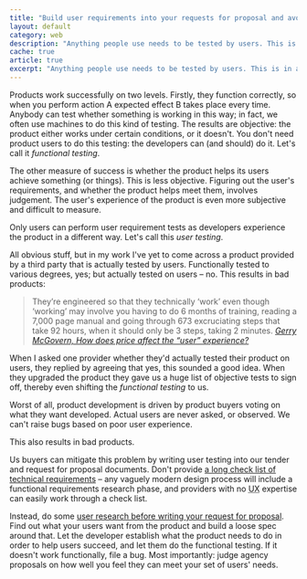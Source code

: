 ```yaml
---
title: "Build user requirements into your requests for proposal and avoid long functional check lists"
layout: default
category: web
description: "Anything people use needs to be tested by users. This is in addition to functional <em>does it work?</em> testing. Product commissioners can procure better products by avoiding long, functional check list requests for proposal and doing some user research first. Make providers demonstrate their ability to meet user needs."
cache: true
article: true
excerpt: "Anything people use needs to be tested by users. This is in addition to functional <em>does it work?</em> testing. Product commissioners can procure better products by avoiding long, functional check list requests for proposal and doing some user research first. Make providers demonstrate their ability to meet user needs."
---
```


Products work successfully on two levels. Firstly, they function correctly, so when you perform action A expected effect B takes place every time. Anybody can test whether something is working in this way; in fact, we often use machines to do this kind of testing. The results are objective: the product either works under certain conditions, or it doesn't. You don't need product users to do this testing: the developers can (and should) do it. Let's call it _functional testing_.

The other measure of success is whether the product helps its users achieve something (or things). This is less objective. Figuring out the user's requirements, and whether the product helps meet them, involves judgement. The user's experience of the product is even more subjective and difficult to measure.

Only users can perform user requirement tests as developers experience the product in a different way. Let's call this _user testing_.

All obvious stuff, but in my work I've yet to come across a product provided by a third party that is actually tested by users. Functionally tested to various degrees, yes; but actually tested on users &#8211; no. This results in bad products:

> They’re engineered so that they technically ‘work’ even though ‘working’ may involve you having to do 6 months of training, reading a 7,000 page manual and going through 673 excruciating steps that take 92 hours, when it should only be 3 steps, taking 2 minutes. <cite><a href="http://www.gerrymcgovern.com/new-thinking/how-does-price-affect-%E2%80%9Cuser%E2%80%9D-experience">Gerry McGovern, How does price affect the “user” experience?</a></cite>

When I asked one provider whether they'd actually tested their product on users, they replied by agreeing that yes, this sounded a good idea. When they upgraded the product they gave us a huge list of objective tests to sign off, thereby even shifting the _functional testing_ to us.

Worst of all, product development is driven by product buyers voting on what they want developed. Actual users are never asked, or observed. We can't raise bugs based on poor user experience.

This also results in bad products.

Us buyers can mitigate this problem by writing user testing into our tender and request for proposal documents. Don't provide [a long check list of technical requirements](https://elearningindustry.com/learning-management-systems-comparison-checklist-of-features) &#8211; any vaguely modern design process will include a functional requirements research phase, and providers with no <abbr title="User experience">UX</abbr> expertise can easily work through a check list.

Instead, do some [user research before writing your request for proposal](/2016/02/5-day-sprint-clear-left-self-service/). Find out what your users want from the product and build a loose spec around that. Let the developer establish what the product needs to do in order to help users succeed, and let them do the functional testing. If it doesn't work functionally, file a bug. Most importantly: judge agency proposals on how well you feel they can meet your set of users' needs.
